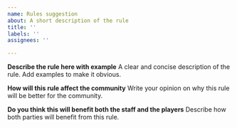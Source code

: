 ```yaml
---
name: Rules suggestion
about: A short description of the rule
title: ''
labels: ''
assignees: ''

---
```


**Describe the rule here with example**
A clear and concise description of the rule. Add examples to make it obvious.


**How will this rule affect the community**
Write your opinion on why this rule will be better for the community.


**Do you think this will benefit both the staff and the players**
Describe how both parties will benefit from this rule.
